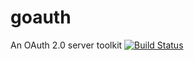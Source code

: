 # goauth 
An OAuth 2.0 server toolkit
[![Build Status](https://drone.io/github.com/scritchley/goauth/status.png)](https://drone.io/github.com/scritchley/goauth/latest)

